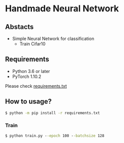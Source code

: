 # Handmade Neural Network

## Abstacts

* Simple Neural Network for classification
  * Train Cifar10

## Requirements

* Python 3.6 or later
* PyTorch 1.10.2

Please check [requirements.txt](./requirements.txt)

## How to usage?

````cmd
$ python -m pip install -r requirements.txt
````

### Train

````cmd
$ python train.py --epoch 100 --batchsize 128
````